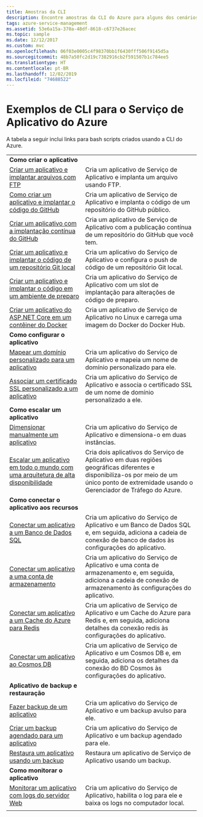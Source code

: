 ```yaml
---
title: Amostras da CLI
description: Encontre amostras da CLI do Azure para alguns dos cenários comuns do Serviço de Aplicativo. Saiba como automatizar suas tarefas de implantação ou gerenciamento do Serviço de Aplicativo.
tags: azure-service-management
ms.assetid: 53e6a15a-370a-48df-8618-c6737e26acec
ms.topic: sample
ms.date: 12/12/2017
ms.custom: mvc
ms.openlocfilehash: 06f03e0005c4f98370bb1f6430fff506f9145d5a
ms.sourcegitcommit: 48b7a50fc2d19c7382916cb2f591507b1c784ee5
ms.translationtype: HT
ms.contentlocale: pt-BR
ms.lasthandoff: 12/02/2019
ms.locfileid: "74688522"
---
```

# <a name="cli-samples-for-azure-app-service"></a>Exemplos de CLI para o Serviço de Aplicativo do Azure

A tabela a seguir inclui links para bash scripts criados usando a CLI do Azure.

| | |
|-|-|
|**Como criar o aplicativo**||
| [Criar um aplicativo e implantar arquivos com FTP](./scripts/cli-deploy-ftp.md?toc=%2fcli%2fazure%2ftoc.json)| Cria um aplicativo de Serviço de Aplicativo e implanta um arquivo usando FTP. |
| [Como criar um aplicativo e implantar o código do GitHub](./scripts/cli-deploy-github.md?toc=%2fcli%2fazure%2ftoc.json)| Cria um aplicativo de Serviço de Aplicativo e implanta o código de um repositório do GitHub público. |
| [Criar um aplicativo com a implantação contínua do GitHub](./scripts/cli-continuous-deployment-github.md?toc=%2fcli%2fazure%2ftoc.json)| Cria um aplicativo de Serviço de Aplicativo com a publicação contínua de um repositório do GitHub que você tem. |
| [Criar um aplicativo e implantar o código de um repositório Git local](./scripts/cli-deploy-local-git.md?toc=%2fcli%2fazure%2ftoc.json) | Cria um aplicativo do Serviço de Aplicativo e configura o push de código de um repositório Git local. |
| [Criar um aplicativo e implantar o código em um ambiente de preparo](./scripts/cli-deploy-staging-environment.md?toc=%2fcli%2fazure%2ftoc.json) | Cria um aplicativo do Serviço de Aplicativo com um slot de implantação para alterações de código de preparo. |
| [Criar um aplicativo do ASP.NET Core em um contêiner do Docker](./scripts/cli-linux-docker-aspnetcore.md?toc=%2fcli%2fazure%2ftoc.json)| Cria um aplicativo de Serviço de Aplicativo no Linux e carrega uma imagem do Docker do Docker Hub. |
|**Como configurar o aplicativo**||
| [Mapear um domínio personalizado para um aplicativo](./scripts/cli-configure-custom-domain.md?toc=%2fcli%2fazure%2ftoc.json)| Cria um aplicativo do Serviço de Aplicativo e mapeia um nome de domínio personalizado para ele. |
| [Associar um certificado SSL personalizado a um aplicativo](./scripts/cli-configure-ssl-certificate.md?toc=%2fcli%2fazure%2ftoc.json)| Cria um aplicativo do Serviço de Aplicativo e associa o certificado SSL de um nome de domínio personalizado a ele. |
|**Como escalar um aplicativo**||
| [Dimensionar manualmente um aplicativo](./scripts/cli-scale-manual.md?toc=%2fcli%2fazure%2ftoc.json) | Cria um aplicativo do Serviço de Aplicativo e dimensiona-o em duas instâncias. |
| [Escalar um aplicativo em todo o mundo com uma arquitetura de alta disponibilidade](./scripts/cli-scale-high-availability.md?toc=%2fcli%2fazure%2ftoc.json) | Cria dois aplicativos do Serviço de Aplicativo em duas regiões geográficas diferentes e disponibiliza-os por meio de um único ponto de extremidade usando o Gerenciador de Tráfego do Azure. |
|**Como conectar o aplicativo aos recursos**||
| [Conectar um aplicativo a um Banco de Dados SQL](./scripts/cli-connect-to-sql.md?toc=%2fcli%2fazure%2ftoc.json)| Cria um aplicativo do Serviço de Aplicativo e um Banco de Dados SQL e, em seguida, adiciona a cadeia de conexão de banco de dados às configurações do aplicativo. |
| [Conectar um aplicativo a uma conta de armazenamento](./scripts/cli-connect-to-storage.md?toc=%2fcli%2fazure%2ftoc.json)| Cria um aplicativo do Serviço de Aplicativo e uma conta de armazenamento e, em seguida, adiciona a cadeia de conexão de armazenamento às configurações do aplicativo. |
| [Conectar um aplicativo a um Cache do Azure para Redis](./scripts/cli-connect-to-redis.md?toc=%2fcli%2fazure%2ftoc.json) | Cria um aplicativo de Serviço de Aplicativo e um Cache do Azure para Redis e, em seguida, adiciona detalhes da conexão redis às configurações do aplicativo. |
| [Conectar um aplicativo ao Cosmos DB](./scripts/cli-connect-to-documentdb.md?toc=%2fcli%2fazure%2ftoc.json) | Cria um aplicativo de Serviço de Aplicativo e um Cosmos DB e, em seguida, adiciona os detalhes da conexão do BD Cosmos às configurações do aplicativo. |
|**Aplicativo de backup e restauração**||
| [Fazer backup de um aplicativo](./scripts/cli-backup-onetime.md?toc=%2fcli%2fazure%2ftoc.json) | Cria um aplicativo do Serviço de Aplicativo e um backup avulso para ele. |
| [Criar um backup agendado para um aplicativo](./scripts/cli-backup-scheduled.md?toc=%2fcli%2fazure%2ftoc.json) | Cria um aplicativo do Serviço de Aplicativo e um backup agendado para ele. |
| [Restaura um aplicativo usando um backup](./scripts/cli-backup-restore.md?toc=%2fcli%2fazure%2ftoc.json) | Restaura um aplicativo de Serviço de Aplicativo usando um backup. |
|**Como monitorar o aplicativo**||
| [Monitorar um aplicativo com logs do servidor Web](./scripts/cli-monitor.md?toc=%2fcli%2fazure%2ftoc.json) | Cria um aplicativo do Serviço de Aplicativo, habilita o log para ele e baixa os logs no computador local. |
| | |